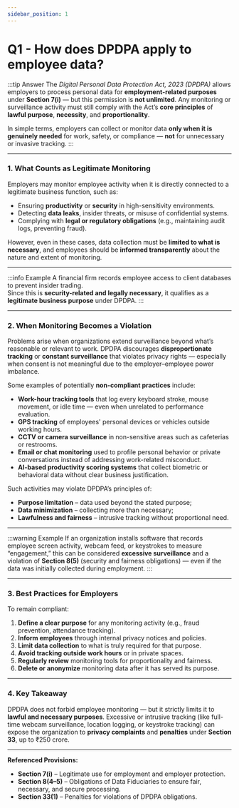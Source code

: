 ```yaml
---
sidebar_position: 1
---
```


# Q1 - How does DPDPA apply to employee data?

:::tip Answer
The *Digital Personal Data Protection Act, 2023 (DPDPA)* allows employers to process personal data for **employment-related purposes** under **Section 7(i)** — but this permission is **not unlimited**. Any monitoring or surveillance activity must still comply with the Act’s **core principles** of **lawful purpose**, **necessity**, and **proportionality**.

In simple terms, employers can collect or monitor data **only when it is genuinely needed** for work, safety, or compliance — **not** for unnecessary or invasive tracking.
:::

---

### **1. What Counts as Legitimate Monitoring**

Employers may monitor employee activity when it is directly connected to a legitimate business function, such as:
- Ensuring **productivity** or **security** in high-sensitivity environments.  
- Detecting **data leaks**, insider threats, or misuse of confidential systems.  
- Complying with **legal or regulatory obligations** (e.g., maintaining audit logs, preventing fraud).

However, even in these cases, data collection must be **limited to what is necessary**, and employees should be **informed transparently** about the nature and extent of monitoring.

---

:::info Example
A financial firm records employee access to client databases to prevent insider trading.  
Since this is **security-related and legally necessary**, it qualifies as a **legitimate business purpose** under DPDPA.
:::

---

### **2. When Monitoring Becomes a Violation**

Problems arise when organizations extend surveillance beyond what’s reasonable or relevant to work. DPDPA discourages **disproportionate tracking** or **constant surveillance** that violates privacy rights — especially when consent is not meaningful due to the employer–employee power imbalance.

Some examples of potentially **non-compliant practices** include:

- **Work-hour tracking tools** that log every keyboard stroke, mouse movement, or idle time — even when unrelated to performance evaluation.  
- **GPS tracking** of employees' personal devices or vehicles outside working hours.  
- **CCTV or camera surveillance** in non-sensitive areas such as cafeterias or restrooms.  
- **Email or chat monitoring** used to profile personal behavior or private conversations instead of addressing work-related misconduct.  
- **AI-based productivity scoring systems** that collect biometric or behavioral data without clear business justification.

Such activities may violate DPDPA’s principles of:
- **Purpose limitation** – data used beyond the stated purpose;  
- **Data minimization** – collecting more than necessary;  
- **Lawfulness and fairness** – intrusive tracking without proportional need.

---

:::warning Example
If an organization installs software that records employee screen activity, webcam feed, or keystrokes to measure “engagement,” this can be considered **excessive surveillance** and a violation of **Section 8(5)** (security and fairness obligations) — even if the data was initially collected during employment.
:::

---

### **3. Best Practices for Employers**

To remain compliant:
1. **Define a clear purpose** for any monitoring activity (e.g., fraud prevention, attendance tracking).  
2. **Inform employees** through internal privacy notices and policies.  
3. **Limit data collection** to what is truly required for that purpose.  
4. **Avoid tracking outside work hours** or in private spaces.  
5. **Regularly review** monitoring tools for proportionality and fairness.  
6. **Delete or anonymize** monitoring data after it has served its purpose.

---

### **4. Key Takeaway**

DPDPA does not forbid employee monitoring — but it strictly limits it to **lawful and necessary purposes**. Excessive or intrusive tracking (like full-time webcam surveillance, location logging, or keystroke tracking) can expose the organization to **privacy complaints** and **penalties** under **Section 33**, up to ₹250 crore.

---

**Referenced Provisions:**  
- **Section 7(i)** – Legitimate use for employment and employer protection.  
- **Section 8(4–5)** – Obligations of Data Fiduciaries to ensure fair, necessary, and secure processing.  
- **Section 33(1)** – Penalties for violations of DPDPA obligations.
